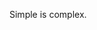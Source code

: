 <!--
.. title: Hello Simple World
.. slug: hello-simple-world
.. date: 2021-12-01 15:01:56 UTC-08:00
.. tags: 
.. category: 
.. link: 
.. description: 
.. type: text
-->

Simple is complex.
